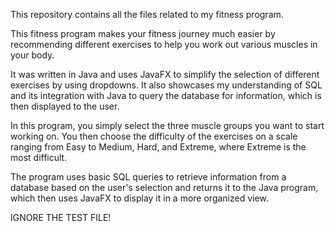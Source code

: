 This repository contains all the files related to my fitness program.

This fitness program makes your fitness journey much easier by recommending different exercises to help you work out various muscles in your body.

It was written in Java and uses JavaFX to simplify the selection of different exercises by using dropdowns. It also showcases my understanding of SQL and its integration with Java to query the database for information, which is then displayed to the user.

In this program, you simply select the three muscle groups you want to start working on. You then choose the difficulty of the exercises on a scale ranging from Easy to Medium, Hard, and Extreme, where Extreme is the most difficult.

The program uses basic SQL queries to retrieve information from a database based on the user's selection and returns it to the Java program, which then uses JavaFX to display it in a more organized view.

IGNORE THE TEST FILE!
